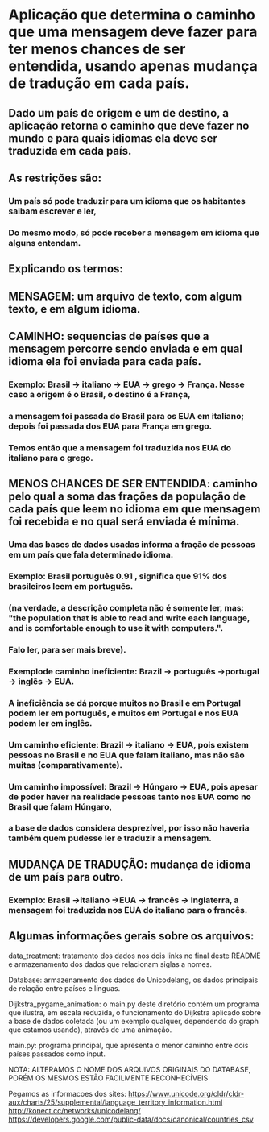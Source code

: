 # Aplicação que determina o caminho que uma mensagem deve fazer para ter menos chances de ser entendida, usando apenas mudança de tradução em cada país.

## Dado um país de origem e um de destino, a aplicação retorna o caminho que deve fazer no mundo e para quais idiomas ela deve ser traduzida em cada país.

## As restrições são: 
###     Um país só pode traduzir para um idioma que os habitantes saibam escrever e ler, 
###     Do mesmo modo, só pode receber a mensagem em idioma que alguns entendam.

## Explicando os termos:

## MENSAGEM: um arquivo de texto, com algum texto, e em algum idioma.

## CAMINHO: sequencias de países que a mensagem percorre sendo enviada e em qual idioma ela foi enviada para cada país. 
###     Exemplo: Brasil -> italiano ->  EUA -> grego -> França.  Nesse caso a origem é o Brasil, o destino é a França, 
###     a mensagem foi passada do Brasil para os EUA em italiano; depois foi passada dos EUA para França em grego.
###     Temos então que a mensagem foi traduzida nos EUA do italiano para o grego.

## MENOS CHANCES DE SER ENTENDIDA: caminho pelo qual a soma das frações da população de cada país que leem no idioma em que mensagem foi recebida e no qual será enviada é mínima.

### Uma das bases de dados usadas informa a fração de pessoas em um país que fala determinado idioma. 
### Exemplo: Brasil português 0.91 , significa que 91% dos brasileiros leem em português.
### (na verdade, a descrição completa não é somente ler, mas: "the population that is able to read and write each language, and is comfortable enough to use it with computers.".
### Falo ler, para ser mais breve).

### Exemplode caminho ineficiente: Brazil -> português ->portugal -> inglês -> EUA.  
### A ineficiência se dá porque muitos no Brasil e em Portugal podem ler em português, e muitos em Portugal e nos EUA podem ler em inglês.
### Um caminho eficiente:  Brazil -> italiano -> EUA, pois existem pessoas no Brasil e no EUA que falam italiano, mas não são muitas (comparativamente).
### Um caminho impossível: Brazil -> Húngaro -> EUA, pois apesar de poder haver na realidade pessoas tanto nos EUA como no Brasil que falam Húngaro, 
### a base de dados considera desprezível, por isso não haveria também quem pudesse ler e traduzir a mensagem.


## MUDANÇA DE TRADUÇÃO: mudança de idioma de um país para outro.
### Exemplo: Brasil ->italiano ->EUA -> francês -> Inglaterra,  a mensagem foi traduzida nos EUA do italiano para o francês.

## Algumas informações gerais sobre os arquivos:

data_treatment: tratamento dos dados nos dois links no final deste README e
armazenamento dos dados que relacionam siglas a nomes.


Database: armazenamento dos dados do Unicodelang, os dados principais de
relação entre países e línguas.

Dijkstra_pygame_animation: o main.py deste diretório contém um programa que
ilustra, em escala reduzida, o funcionamento do Dijkstra aplicado sobre a
base de dados coletada  (ou um exemplo qualquer, dependendo do graph que estamos usando), através de uma animação.


main.py: programa principal, que apresenta o menor caminho entre dois países
passados como input.

NOTA: 
ALTERAMOS O NOME DOS ARQUIVOS ORIGINAIS DO DATABASE, PORÉM OS MESMOS ESTÃO FACILMENTE RECONHECÍVEIS

Pegamos as informacoes dos sites:
    https://www.unicode.org/cldr/cldr-aux/charts/25/supplemental/language_territory_information.html
    http://konect.cc/networks/unicodelang/
    https://developers.google.com/public-data/docs/canonical/countries_csv
